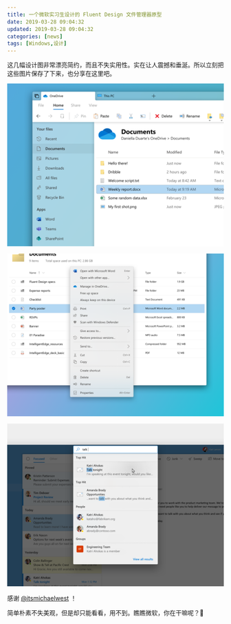 ```yaml
---
title: 一个微软实习生设计的 Fluent Design 文件管理器原型
date: 2019-03-28 09:04:32
updated: 2019-03-28 09:04:32
categories: [news]
tags: [Windows,设计]
---
```


这几幅设计图非常漂亮简约，而且不失实用性。实在让人震撼和垂涎。所以立刻把这些图片保存了下来，也分享在这里吧。

![File Explorer](1553763941204.png)

![File Explorer](1553763951111.png)

![Search In Email](1553763956400.png)

感谢 [@itsmichaelwest](https://twitter.com/itsmichaelwest) ！

简单朴素不失美观，但是却只能看看，用不到。瞧瞧微软，你在干嘛呢？🙂

